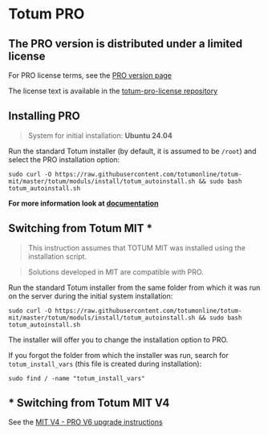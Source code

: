 # Totum PRO

## The PRO version is distributed under a limited license

For PRO license terms, see the [PRO version page](https://totum.online/pro)

The license text is available in the [totum-pro-license repository](https://github.com/totumonline/totum-pro-license/blob/main/license_last)

## Installing PRO

> System for initial installation: **Ubuntu 24.04**

Run the standard Totum installer (by default, it is assumed to be `/root`) and select the PRO installation option:

```
sudo curl -O https://raw.githubusercontent.com/totumonline/totum-mit/master/totum/moduls/install/totum_autoinstall.sh && sudo bash totum_autoinstall.sh
```

**For more information look at [documentation](https://docs.totum.online/pro-install)**

## Switching from Totum MIT *

> This instruction assumes that TOTUM MIT was installed using the installation script.

> Solutions developed in MIT are compatible with PRO.

Run the standard Totum installer from the same folder from which it was run on the server during the initial system installation:

```
sudo curl -O https://raw.githubusercontent.com/totumonline/totum-mit/master/totum/moduls/install/totum_autoinstall.sh && sudo bash totum_autoinstall.sh
```

The installer will offer you to change the installation option to PRO.

If you forgot the folder from which the installer was run, search for `totum_install_vars` (this file is created during installation):

```
sudo find / -name "totum_install_vars"
```

## * Switching from Totum MIT V4

See the [MIT V4 - PRO V6 upgrade instructions](https://docs.totum.online/update_5_mit_pro)
